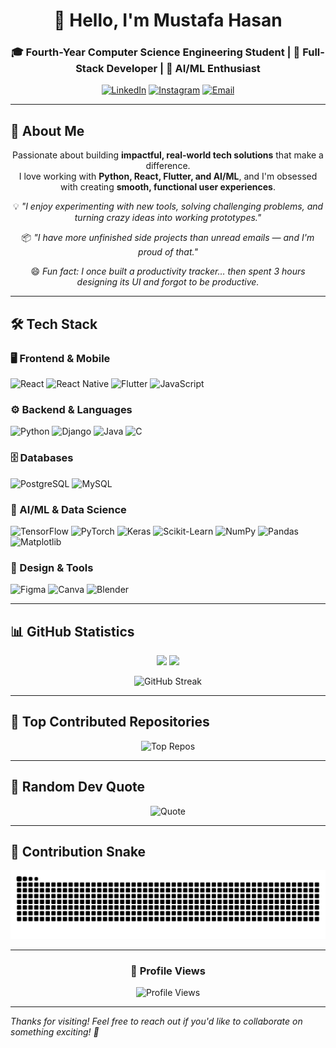 <div align="center">

# 👋 Hello, I'm Mustafa Hasan

### 🎓 Fourth-Year Computer Science Engineering Student | 🚀 Full-Stack Developer | 🤖 AI/ML Enthusiast

[![LinkedIn](https://img.shields.io/badge/LinkedIn-0077B5?style=for-the-badge&logo=linkedin&logoColor=white)](https://www.linkedin.com/in/mustafa-idris-hasan/)
[![Instagram](https://img.shields.io/badge/Instagram-E4405F?style=for-the-badge&logo=instagram&logoColor=white)](https://instagram.com/mustafa03hasan)
[![Email](https://img.shields.io/badge/Email-D14836?style=for-the-badge&logo=gmail&logoColor=white)](mailto:mustafaidrishasan3@gmail.com)

---

</div>

## 💫 About Me

<div align="center">

Passionate about building **impactful, real-world tech solutions** that make a difference.  
I love working with **Python, React, Flutter, and AI/ML**, and I'm obsessed with creating **smooth, functional user experiences**.

💡 *"I enjoy experimenting with new tools, solving challenging problems, and turning crazy ideas into working prototypes."*

📦 *"I have more unfinished side projects than unread emails — and I'm proud of that."*

😄 *Fun fact: I once built a productivity tracker… then spent 3 hours designing its UI and forgot to be productive.*

</div>

---

## 🛠️ Tech Stack

### 🖥️ Frontend & Mobile
![React](https://img.shields.io/badge/React-20232A?style=for-the-badge&logo=react&logoColor=61DAFB)
![React Native](https://img.shields.io/badge/React_Native-20232A?style=for-the-badge&logo=react&logoColor=61DAFB)
![Flutter](https://img.shields.io/badge/Flutter-02569B?style=for-the-badge&logo=flutter&logoColor=white)
![JavaScript](https://img.shields.io/badge/JavaScript-F7DF1E?style=for-the-badge&logo=javascript&logoColor=black)

### ⚙️ Backend & Languages
![Python](https://img.shields.io/badge/Python-3670A0?style=for-the-badge&logo=python&logoColor=ffdd54)
![Django](https://img.shields.io/badge/Django-092E20?style=for-the-badge&logo=django&logoColor=white)
![Java](https://img.shields.io/badge/Java-ED8B00?style=for-the-badge&logo=openjdk&logoColor=white)
![C](https://img.shields.io/badge/C-00599C?style=for-the-badge&logo=c&logoColor=white)

### 🗄️ Databases
![PostgreSQL](https://img.shields.io/badge/PostgreSQL-316192?style=for-the-badge&logo=postgresql&logoColor=white)
![MySQL](https://img.shields.io/badge/MySQL-4479A1?style=for-the-badge&logo=mysql&logoColor=white)

### 🤖 AI/ML & Data Science
![TensorFlow](https://img.shields.io/badge/TensorFlow-FF6F00?style=for-the-badge&logo=tensorflow&logoColor=white)
![PyTorch](https://img.shields.io/badge/PyTorch-EE4C2C?style=for-the-badge&logo=pytorch&logoColor=white)
![Keras](https://img.shields.io/badge/Keras-D00000?style=for-the-badge&logo=keras&logoColor=white)
![Scikit-Learn](https://img.shields.io/badge/Scikit--Learn-F7931E?style=for-the-badge&logo=scikit-learn&logoColor=white)
![NumPy](https://img.shields.io/badge/NumPy-013243?style=for-the-badge&logo=numpy&logoColor=white)
![Pandas](https://img.shields.io/badge/Pandas-150458?style=for-the-badge&logo=pandas&logoColor=white)
![Matplotlib](https://img.shields.io/badge/Matplotlib-ffffff?style=for-the-badge&logo=matplotlib&logoColor=black)

### 🎨 Design & Tools
![Figma](https://img.shields.io/badge/Figma-F24E1E?style=for-the-badge&logo=figma&logoColor=white)
![Canva](https://img.shields.io/badge/Canva-00C4CC?style=for-the-badge&logo=canva&logoColor=white)
![Blender](https://img.shields.io/badge/Blender-F5792A?style=for-the-badge&logo=blender&logoColor=white)

---

## 📊 GitHub Statistics

<div align="center">

<img height="180em" src="https://github-readme-stats.vercel.app/api?username=MustafaIdrisHasan&show_icons=true&theme=tokyonight&include_all_commits=true&count_private=true&hide_border=true&bg_color=0D1117&title_color=58A6FF&icon_color=58A6FF" />
<img height="180em" src="https://github-readme-stats.vercel.app/api/top-langs/?username=MustafaIdrisHasan&layout=compact&theme=tokyonight&langs_count=8&hide_border=true&bg_color=0D1117&title_color=58A6FF" />

</div>

<div align="center">

![GitHub Streak](https://streak-stats.demolab.com?user=MustafaIdrisHasan&theme=tokyonight&hide_border=true&date_format=j%20M%5B%20Y%5D&background=0D1117&ring=58A6FF&fire=58A6FF&currStreakLabel=58A6FF)

</div>

---

## 🎯 Top Contributed Repositories

<div align="center">

![Top Repos](https://github-contributor-stats.vercel.app/api?username=MustafaIdrisHasan&limit=5&theme=dark&combine_all_yearly_contributions=true&hide_border=true)

</div>

---

## 💭 Random Dev Quote

<div align="center">

![Quote](https://quotes-github-readme.vercel.app/api?type=horizontal&theme=radical&hide_border=true)

</div>

---

## 🐍 Contribution Snake

<div align="center">

<picture>
  <source media="(prefers-color-scheme: dark)" srcset="https://raw.githubusercontent.com/MustafaIdrisHasan/MustafaIdrisHasan/output/github-snake-dark.svg" />
  <source media="(prefers-color-scheme: light)" srcset="https://raw.githubusercontent.com/MustafaIdrisHasan/MustafaIdrisHasan/output/github-snake.svg" />
  <img alt="github-snake" src="https://raw.githubusercontent.com/MustafaIdrisHasan/MustafaIdrisHasan/output/github-snake.svg" />
</picture>

</div>

---

<div align="center">

### 👀 Profile Views

![Profile Views](https://visitcount.itsvg.in/api?id=MustafaIdrisHasan&icon=0&color=0)

---

<div align="left">

*Thanks for visiting! Feel free to reach out if you'd like to collaborate on something exciting! 🚀*

</div>

</div>
